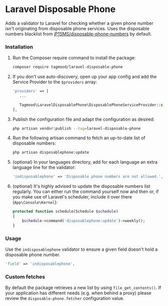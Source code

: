 # Laravel Disposable Phone

Adds a validator to Laravel for checking whether a given phone number isn't originating from disposable phone services.
Uses the disposable numbers blacklist from [iP1SMS/disposable-phone-numbers](https://github.com/iP1SMS/disposable-phone-numbers) by default.

### Installation

1. Run the Composer require command to install the package:

    ```bash
    composer require tagmood/laravel-disposable-phone
    ```

2. If you don't use auto-discovery, open up your app config and add the Service Provider to the `$providers` array:

     ```php
    'providers' => [
        ...
     
        Tagmood\LaravelDisposablePhone\DisposablePhoneServiceProvider::class,
    ],
    ```

3. Publish the configuration file and adapt the configuration as desired:

	```bash
    php artisan vendor:publish --tag=laravel-disposable-phone
    ```

4. Run the following artisan command to fetch an up-to-date list of disposable numbers:
    
    ```bash
    php artisan disposablephone:update
    ```

5. (optional) In your languages directory, add for each language an extra language line for the validator:

	```php
	'indisposablephone' => 'Disposable phone numbers are not allowed.',
	```

6. (optional) It's highly advised to update the disposable numbers list regularly. You can either run the command yourself now and then or, if you make use of Laravel's scheduler, include it over there (`App\Console\Kernel`):
    
    ```php
    protected function schedule(Schedule $schedule)
	{
        $schedule->command('disposablephone:update')->weekly();
	}
    ```

### Usage

Use the `indisposablephone` validator to ensure a given field doesn't hold a disposable phone number.

```php
'field' => 'indisposablephone',
```

### Custom fetches

By default the package retrieves a new list by using `file_get_contents()`. 
If your application has different needs (e.g. when behind a proxy) please review the `disposable-phone.fetcher` configuration value.
